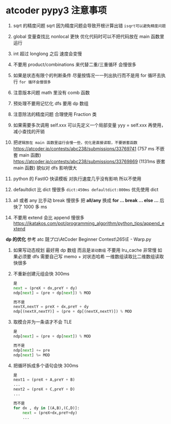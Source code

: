 # atcoder pypy3 注意事项

1. sqrt 的精度问题 sqrt 因为精度问题会导致开根计算出错
   `isqrt可以避免精度问题`
2. global 变量查找比 nonlocal 更快 优化代码时可以不把代码放在 main 函数里运行

3. int 超过 longlong 之后 速度会变慢
4. 不要用 product/combinations 来代替二重/三重循环 会慢很多
5. 如果是状态有限个的判断条件 尽量按情况一一列出执行而不是用 for 循环去执行 `for 循环会慢很多`
6. 注意版本问题 math 里没有 comb 函数
7. 预处理不要用记忆化 dfs 要用 dp 数组
8. 注意除法的精度问题 合理使用 Fraction 类
9. 如果需要多次调用 self.xxx 可以先定义一个局部变量 yyy = self.xxx 再使用，减小查找的开销
10. 把`逻辑放在 main 函数里运行会慢一些，优化是直接读取，不要嵌套函数`
    https://atcoder.jp/contests/abc238/submissions/33769741 (757 ms 不嵌套 main 函数)
    https://atcoder.jp/contests/abc238/submissions/33769869 (1131ms 嵌套 main 函数)
    貌似对 dfs 影响很大
11. python 的 FastIO 快读模板 对执行速度几乎没有影响 所以不使用
12. defaultdict 比 dict 慢很多
    `dict:450ms defaultdict:800ms`
    优先使用 dict
13. all 或者 any 比手动 break 慢很多
    把 **all/any** 换成 **for ... break ... else ...** 后快了 1000 多 ms
14. 不要用 extend 会比 append 慢很多
    https://ikatakos.com/pot/programming_algorithm/python_tips/append_extend

**dp 的优化**
参考 atc 競プロ\AtCoder Beginner Contest\265\E - Warp.py

1. 如果写动态规划 最好用 dp 数组 而且是`滚动数组`
   不要用 lru_cache 非常慢 如果必须要 dfs 需要自己写 memo + 对状态哈希
   一维数组读取比二维数组读取快很多
2. 不重新创建元组会快 300ms

   ```Python
   是
   next = (preX + dx,preY + dy)
   ndp[next] = (pre + dp[next]) % MOD

   而不是
   nextX,nextY = preX + dx,preY + dy
   ndp[(nextX,nextY)] = (pre + dp[(nextX,nextY)]) % MOD
   ```

3. 取模合并为一条语才不会 TLE

   ```Python
   是
   ndp[next] = (pre + dp[next]) % MOD

   而不是
   ndp[next] += pre
   ndp[next] %= MOD
   ```

4. 把循环拆成多个语句会快 300ms

   ```Python
   是
   next1 = (preX + A,preY + B)
   ...
   next2 = (preX + C,preY + D)
   ...

   而不是
   for dx , dy in [(A,B),(C,D)]:
       next = (preX+dx,preY+dy)
       ...
   ```
